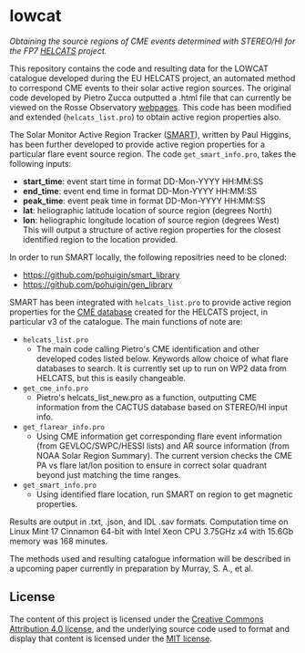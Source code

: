 lowcat
=======

*Obtaining the source regions of CME events determined with STEREO/HI for the FP7 [HELCATS](http://www.helcats-fp7.eu/) project.*

This repository contains the code and resulting data for the LOWCAT catalogue developed during the EU HELCATS project, an automated method to correspond CME events to their solar active region sources. The original code developed by Pietro Zucca outputted a .html file that can currently be viewed on the Rosse Observatory [webpages](http://data.rosseobservatory.ie/helcats/lowcat/). This code has been modified and extended (``helcats_list.pro``) to obtain active region properties also.

The Solar Monitor Active Region Tracker ([SMART](http://arxiv.org/abs/1006.5898)), written by Paul Higgins, has been further developed to provide active region properties for a particular flare event source region. The code ``get_smart_info.pro``, takes the following inputs:
*  **start_time**: event start time in format DD-Mon-YYYY HH:MM:SS
*  **end_time**: event end time in format DD-Mon-YYYY HH:MM:SS
*  **peak_time**: event peak time in format DD-Mon-YYYY HH:MM:SS
*  **lat**: heliographic latitude location of source region (degrees North)
*  **lon**: heliographic longitude location of source region (degrees West)
This will output a structure of active region properties for the closest identified region to the location provided.

In order to run SMART locally, the following repositries need to be cloned:
*  https://github.com/pohuigin/smart_library
*  https://github.com/pohuigin/gen_library

SMART has been integrated with ``helcats_list.pro`` to provide active region properties for the [CME database](http://www.helcats-fp7.eu/catalogues/wp2_cat.html) created for the HELCATS project, in particular v3 of the catalogue. The main functions of note are:
*  ``helcats_list.pro``
    *  The main code calling Pietro's CME identification and other developed codes listed below. Keywords allow choice of what flare databases to search. It is currently set up to run on WP2 data from HELCATS, but this is easily changeable.
*  ``get_cme_info.pro``
    *  Pietro's helcats_list_new.pro as a function, outputting CME information from the CACTUS database based on STEREO/HI input info.
*  ``get_flarear_info.pro``
    *  Using CME information get corresponding flare event information (from GEVLOC/SWPC/HESSI lists) and AR source information (from NOAA Solar Region Summary). The current version checks the CME PA vs flare lat/lon position to ensure in correct solar quadrant beyond just matching the time ranges.
*  ``get_smart_info.pro``
    * Using identified flare location, run SMART on region to get magnetic properties.

Results are output in .txt, .json, and IDL .sav formats. Computation time on Linux Mint 17 Cinnamon 64-bit with Intel Xeon CPU 3.75GHz x4 with 15.6Gb memory was 168 minutes.

The methods used and resulting catalogue information will be described in a upcoming paper currently in preparation by Murray, S. A., et al.

License
-------

The content of this project is licensed under the [Creative Commons Attribution 4.0 license](https://creativecommons.org/licenses/by/4.0/), and the underlying source code used to format and display that content is licensed under the [MIT license](https://opensource.org/licenses/mit-license.php).
